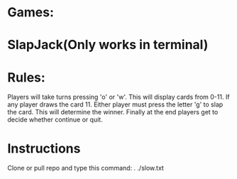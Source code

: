 # Games:
# SlapJack(Only works in terminal)
# Rules:
Players will take turns pressing 'o' or 'w'. This will display cards from 0-11. If any player draws the card 11.
Either player must press the letter 'g' to slap the card. This will determine the winner. Finally at the end players get to decide whether continue or quit.
# Instructions
Clone or pull repo and type this command: . ./slow.txt




